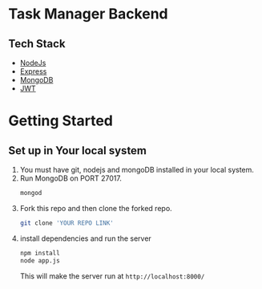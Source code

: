 # Task Manager Backend

## Tech Stack

- [NodeJs](https://nodejs.org/en/about/)
- [Express](https://expressjs.com/)
- [MongoDB](https://www.mongodb.com/)
- [JWT](https://jwt.io/introduction)

# Getting Started

## Set up in Your local system

1. You must have git, nodejs and mongoDB installed in your local system.
2. Run MongoDB on PORT 27017.
   ```sh
   mongod
   ```
3. Fork this repo and then clone the forked repo.
   ```sh
   git clone 'YOUR REPO LINK'
   ```
4. install dependencies and run the server
   ```sh
   npm install
   node app.js
   ```
   This will make the server run at `http://localhost:8000/`
